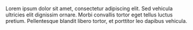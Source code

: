 Lorem ipsum dolor sit amet, consectetur adipiscing elit. Sed vehicula ultricies elit dignissim ornare. Morbi convallis tortor eget tellus luctus pretium. Pellentesque blandit libero tortor, et porttitor leo dapibus vehicula.